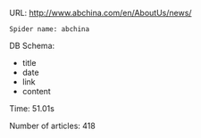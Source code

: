 URL: http://www.abchina.com/en/AboutUs/news/

    Spider name: abchina

DB Schema:
- title
- date
- link
- content

Time: 51.01s

Number of articles: 418


